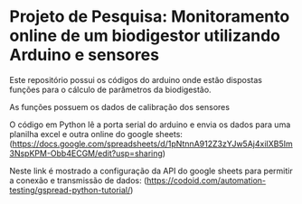 # Projeto de Pesquisa: Monitoramento online de um biodigestor utilizando Arduino e sensores

Este repositório possui os códigos do arduino onde estão dispostas funções para o cálculo de parâmetros da biodigestão.

As funções possuem os dados de calibração dos sensores

O código em Python lê a porta serial do arduino e envia os dados para uma planilha excel e outra online do google sheets: 
(https://docs.google.com/spreadsheets/d/1pNtnnA912Z3zYJw5Aj4xiIXB5Im3NspKPM-Obb4ECGM/edit?usp=sharing)

Neste link é mostrado a configuração da API do google sheets para permitir a conexão e transmissão de dados:
(https://codoid.com/automation-testing/gspread-python-tutorial/)
